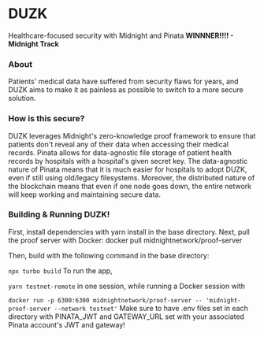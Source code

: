 # DUZK
Healthcare-focused security with Midnight and Pinata
**WINNNER!!!! - Midnight Track**

### About
Patients' medical data have suffered from security flaws for years, and DUZK aims to make it as painless as possible to switch to a more secure solution.

### How is this secure?
DUZK leverages Midnight's zero-knowledge proof framework to ensure that patients don't reveal any of their data when accessing their medical records. Pinata allows for data-agnostic file storage of patient health records by hospitals with a hospital's given secret key. The data-agnostic nature of Pinata means that it is much easier for hospitals to adopt DUZK, even if still using old/legacy filesystems. Moreover, the distributed nature of the blockchain means that even if one node goes down, the entire network will keep working and maintaining secure data.

### Building & Running DUZK!
First, install dependencies with yarn install in the base directory. Next, pull the proof server with Docker: docker pull midnightnetwork/proof-server

Then, build with the following command in the base directory:

`npx turbo build`
To run the app,

`yarn testnet-remote`
in one session, while running a Docker session with

`docker run -p 6300:6300 midnightnetwork/proof-server -- 'midnight-proof-server --network testnet'`
Make sure to have .env files set in each directory with PINATA_JWT and GATEWAY_URL set with your associated Pinata account's JWT and gateway!
